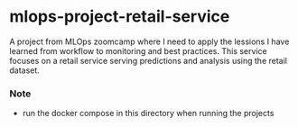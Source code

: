 # mlops-project-retail-service
A project from MLOps zoomcamp where I need to apply the lessions I have learned from workflow to monitoring and best practices. This service focuses on a retail service serving predictions and analysis using the retail dataset.

### Note
- run the docker compose in this directory when running the projects